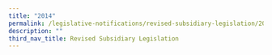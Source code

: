 ```yaml
---
title: "2014"
permalink: /legislative-notifications/revised-subsidiary-legislation/2014/
description: ""
third_nav_title: Revised Subsidiary Legislation
---
```

